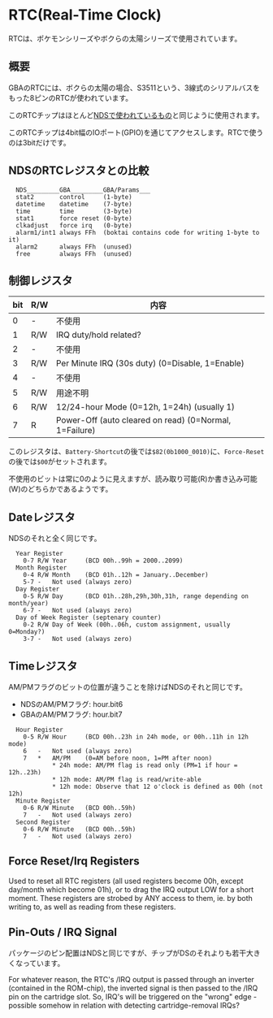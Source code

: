 # RTC(Real-Time Clock)

RTCは、ポケモンシリーズやボクらの太陽シリーズで使用されています。

## 概要

GBAのRTCには、ボクらの太陽の場合、S3511という、3線式のシリアルバスをもった8ピンのRTCが使われています。

このRTCチップはほとんど[NDSで使われているもの](https://github.com/pokemium/nds-docs-ja/blob/main/system/rtc.md)と同じように使用されます。

このRTCチップは4bit幅のIOポート(GPIO)を通じてアクセスします。RTCで使うのは3bitだけです。

## NDSのRTCレジスタとの比較

```
  NDS_________GBA_________GBA/Params___
  stat2       control     (1-byte)
  datetime    datetime    (7-byte)
  time        time        (3-byte)
  stat1       force reset (0-byte)
  clkadjust   force irq   (0-byte)
  alarm1/int1 always FFh  (boktai contains code for writing 1-byte to it)
  alarm2      always FFh  (unused)
  free        always FFh  (unused)
```

## 制御レジスタ

bit | R/W | 内容
-- | -- | --  
0 | -   | 不使用
1 | R/W | IRQ duty/hold related?
2 | -   | 不使用
3 | R/W | Per Minute IRQ (30s duty)        (0=Disable, 1=Enable)
4 | -   | 不使用
5 | R/W | 用途不明
6 | R/W | 12/24-hour Mode                  (0=12h, 1=24h) (usually 1)
7 | R   | Power-Off (auto cleared on read) (0=Normal, 1=Failure)

このレジスタは、`Battery-Shortcut`の後では`$82(0b1000_0010)`に、`Force-Reset`の後では`$00`がセットされます。

不使用のビットは常に0のように見えますが、読み取り可能(R)か書き込み可能(W)のどちらかであるようです。

## Dateレジスタ

NDSのそれと全く同じです。

```
  Year Register
    0-7 R/W Year     (BCD 00h..99h = 2000..2099)
  Month Register
    0-4 R/W Month    (BCD 01h..12h = January..December)
    5-7 -   Not used (always zero)
  Day Register
    0-5 R/W Day      (BCD 01h..28h,29h,30h,31h, range depending on month/year)
    6-7 -   Not used (always zero)
  Day of Week Register (septenary counter)
    0-2 R/W Day of Week (00h..06h, custom assignment, usually 0=Monday?)
    3-7 -   Not used (always zero)
```

## Timeレジスタ

AM/PMフラグのビットの位置が違うことを除けばNDSのそれと同じです。

- NDSのAM/PMフラグ: hour.bit6
- GBAのAM/PMフラグ: hour.bit7

```
  Hour Register
    0-5 R/W Hour     (BCD 00h..23h in 24h mode, or 00h..11h in 12h mode)
    6   -   Not used (always zero)
    7   *   AM/PM    (0=AM before noon, 1=PM after noon)
            * 24h mode: AM/PM flag is read only (PM=1 if hour = 12h..23h)
            * 12h mode: AM/PM flag is read/write-able
            * 12h mode: Observe that 12 o'clock is defined as 00h (not 12h)
  Minute Register
    0-6 R/W Minute   (BCD 00h..59h)
    7   -   Not used (always zero)
  Second Register
    0-6 R/W Minute   (BCD 00h..59h)
    7   -   Not used (always zero)
```

## Force Reset/Irq Registers

Used to reset all RTC registers (all used registers become 00h, except
day/month which become 01h), or to drag the IRQ output LOW for a short moment.
These registers are strobed by ANY access to them, ie. by both writing to, as
well as reading from these registers.

## Pin-Outs / IRQ Signal

パッケージのピン配置はNDSと同じですが、チップがDSのそれよりも若干大きくなっています。

For whatever reason, the RTC's /IRQ output is passed through an inverter
(contained in the ROM-chip), the inverted signal is then passed to the /IRQ pin
on the cartridge slot. So, IRQ's will be triggered on the "wrong" edge -
possible somehow in relation with detecting cartridge-removal IRQs?
